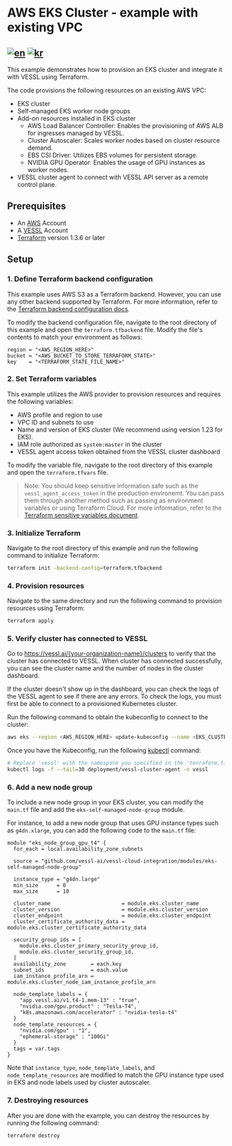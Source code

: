 # AWS EKS Cluster - example with existing VPC
[![en](https://img.shields.io/badge/lang-en-brightgreen.svg)](README.md) [![kr](https://img.shields.io/badge/lang-kr-brightgreen.svg)](README-kr.md)
-------

This example demonstrates how to provision an EKS cluster and integrate it with VESSL using Terraform.

The code provisions the following resources on an existing AWS VPC:
* EKS cluster
* Self-managed EKS worker node groups
* Add-on resources installed in EKS cluster
  * AWS Load Balancer Controller: Enables the provisioning of AWS ALB for ingresses managed by VESSL.
  * Cluster Autoscaler: Scales worker nodes based on cluster resource demand.
  * EBS CSI Driver: Utilizes EBS volumes for persistent storage.
  * NVIDIA GPU Operator: Enables the usage of GPU instances as worker nodes.
* VESSL cluster agent to connect with VESSL API server as a remote control plane.


## Prerequisites
* An [AWS](https://console.aws.amazon.com/console/home) Account
* A [VESSL](https://vessl.ai/) Account
* [Terraform](https://www.terraform.io/) version 1.3.6 or later

## Setup

### 1. Define Terraform backend configuration

This example uses AWS S3 as a Terraform backend. However, you can use any other backend supported by Terraform. For more information, refer to the [Terraform backend configuration docs](https://www.terraform.io/docs/language/settings/backends/index.html).

To modify the backend configuration file, navigate to the root directory of this example and open the `terraform.tfbackend` file. Modify the file's contents to match your environment as follows:
```hcl
region = "<AWS_REGION_HERE>"
bucket = "<AWS_BUCKET_TO_STORE_TERRAFORM_STATE>"
key    = "<TERRAFORM_STATE_FILE_NAME>"
```

### 2. Set Terraform variables

This example utilizes the AWS provider to provision resources and requires the following variables:
* AWS profile and region to use
* VPC ID and subnets to use
* Name and version of EKS cluster (We recommend using version 1.23 for EKS).
* IAM role authorized as `system:master` in the cluster
* VESSL agent access token obtained from the VESSL cluster dashboard

To modify the variable file, navigate to the root directory of this example and open the `terraform.tfvars` file.

> Note: You should keep sensitive information safe such as the `vessl_agent_access_token` in the production environemt. You can pass them through another method such as passing as environment variables or using Terraform Cloud. For more information, refer to the  [Terraform sensitive variables document](https://developer.hashicorp.com/terraform/tutorials/configuration-language/sensitive-variables#set-values-with-variables).

### 3. Initialize Terraform

Navigate to the root directory of this example and run the following command to initialize Terraform:
```bash
terraform init -backend-config=terraform.tfbackend
```

### 4. Provision resources

Navigate to the same directory and run the following command to provision resources using Terraform:
```bash
terraform apply
```

### 5. Verify cluster has connected to VESSL

Go to https://vessl.ai/{your-organization-name}/clusters to verify that the cluster has connected to VESSL. When cluster has connected successfully, you can see the cluster name and the number of nodes in the cluster dashboard.

If the cluster doesn't show up in the dashboard, you can check the logs of the VESSL agent to see if there are any errors. To check the logs, you must first be able to connect to a provisioned Kubernetes cluster.

Run the following command to obtain the kubeconfig to connect to the cluster:
```bash
aws eks --region <AWS_REGION_HERE> update-kubeconfig --name <EKS_CLUSTER_NAME_HERE>
```

Once you have the Kubeconfig, run the following [kubectl](https://kubernetes.io/docs/reference/kubectl/) command:
```bash
# Replace 'vessl' with the namespace you specified in the 'terraform.tfvars' file
kubectl logs -f --tail=30 deployment/vessl-cluster-agent -n vessl
```

### 6. Add a new node group

To include a new node group in your EKS cluster, you can modify the `main.tf` file and add the `eks-self-managed-node-group` module.

For instance, to add a new node group that uses GPU instance types such as `g4dn.xlarge`, you can add the following code to the `main.tf` file:

```hcl
module "eks_node_group_gpu_t4" {
  for_each = local.availability_zone_subnets

  source = "github.com/vessl-ai/vessl-cloud-integration/modules/eks-self-managed-node-group"

  instance_type = "g4dn.large"
  min_size      = 0
  max_size      = 10

  cluster_name                       = module.eks.cluster_name
  cluster_version                    = module.eks.cluster_version
  cluster_endpoint                   = module.eks.cluster_endpoint
  cluster_certificate_authority_data = module.eks.cluster_certificate_authority_data

  security_group_ids = [
    module.eks.cluster_primary_security_group_id,
    module.eks.cluster_security_group_id,
  ]
  availability_zone        = each.key
  subnet_ids               = each.value
  iam_instance_profile_arn = module.eks.cluster_node_iam_instance_profile_arn

  node_template_labels = {
    "app.vessl.ai/v1.t4-1.mem-13" : "true",
    "nvidia.com/gpu.product" : "Tesla-T4",
    "k8s.amazonaws.com/accelerator" : "nvidia-tesla-t4"
  }
  node_template_resources = {
    "nvidia.com/gpu" : "1",
    "ephemeral-storage" : "100Gi"
  }
  tags = var.tags
}
```

Note that `instance_type`, `node_template_labels`, and `node_template_resources` are modified to match the GPU instance type used in EKS and node labels used by cluster autoscaler.

### 7. Destroying resources

After you are done with the example, you can destroy the resources by running the following command:
```bash
terraform destroy
```
